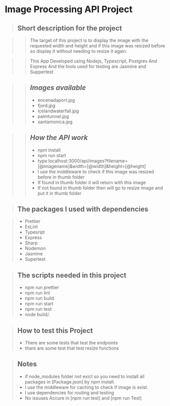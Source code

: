 # Image Processing API Project

> ## **Short description for the project**

> > The target of this project is to display the image with the requested width and height and if this image was resized before so display it without needing to resize it again.

> > This App Developed using  Nodejs, Typescript, Postgres And Express And the tools used for testing are Jasmine and Suppertest

> > ## _Images available_
> >
> > - encenadaport.jpg
> > - fjord.jpg
> > - icelandwaterfall.jpg
> > - palmtunnel.jpg
> > - santamonica.jpg

> > ## _How the API work_
> >
> > - npm install
> > - npm run start
> > - type localhost:3000/api/images?filename=[@imagename]&width=[@width]&height=[@height]
> > - I use the middleware to check if this image was resized before in thumb folder
> > - If found in thumb folder it will return with this image
> > - If not found in thumb folder then will go to resize image and put it in thumb folder

> ## The packages I used with dependencies

> - Prettier
> - EsLint
> - Typesript
> - Express
> - Sharp
> - Nodemon
> - Jasmine
> - Supertest

> ## The scripts needed in this project
>
> - npm run prettier
> - npm run lint
> - npm run build
> - npm run start
> - npm run test
> - node build/.

> ## How to test this Project
>
> - There are some tests that test the endpoints
> - thare are some test that test resize functions

> ## Notes
>
> - if node_modules folder not exict so you need to install all packages in [Package.json] by npm install.
> - I use the middleware for caching to check if image is exist.
> - I use dependencies for routing and testing
> - No issuses Accure in [npm run test] and [npm run Test]
